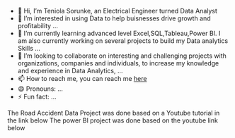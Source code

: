 



- 👋 Hi, I’m Teniola Sorunke, an Electrical Engineer turned Data Analyst 
- 👀 I’m interested in using Data to help buisnesses drive growth and profitability   ...
- 🌱 I’m currently learning advanced level Excel,SQL,Tableau,Power BI. I am also currently working on several projects to build my Data analytics Skills   ...
- 💞️ I’m looking to collaborate on interesting and challenging projects with organizations, companies and individuals, to increase my knowledge and experience in Data Analytics, ...
- 📫 How to reach me, you can reach me [here](www.linkedin.com/in/teniola-sorunke-612773272)
- 😄 Pronouns: ...
- ⚡ Fun fact: ...

<!---
TeniolaSorunke/TeniolaSorunke is a ✨ special ✨ repository because its `README.md` (this file) appears on your GitHub profile.
You can click the Preview link to take a look at your changes.
--->
The Road Accident Data Project was done based on a Youtube tutorial in the link below
The power BI project was done based on the youtube link below

